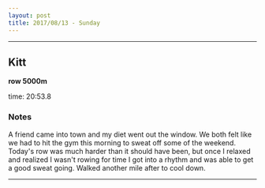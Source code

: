 ```yaml
---
layout: post
title: 2017/08/13 - Sunday
---
```


---
## Kitt 

**row 5000m**

time: 20:53.8

### Notes  
A friend came into town and my diet went out the window. We both felt like we had to hit the gym this morning to sweat off some of the weekend. Today's row was much harder than it should have been, but once I relaxed and realized I wasn't rowing for time I got into a rhythm and was able to get a good sweat going. Walked another mile after to cool down.  

---
